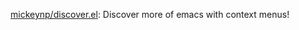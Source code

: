 

[mickeynp/discover.el](https://github.com/mickeynp/discover.el): Discover more of emacs with context menus!






